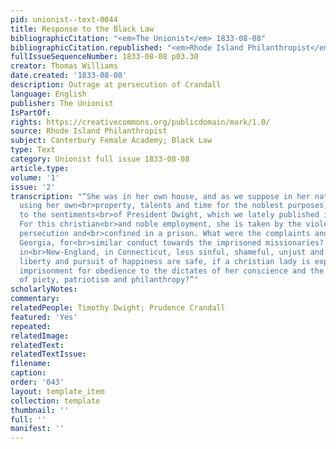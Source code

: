 ```yaml
---
pid: unionist--text-0044
title: Response to the Black Law
bibliographicCitation: "<em>The Unionist</em> 1833-08-08"
bibliographicCitation.republished: "<em>Rhode Island Philanthropist</em> (not researched)"
fullIssueSequenceNumber: 1833-08-08 p03.30
creator: Thomas Williams
date.created: '1833-08-08'
description: Outrage at persecution of Crandall
language: English
publisher: The Unionist
IsPartOf: 
rights: https://creativecommons.org/publicdomain/mark/1.0/
source: Rhode Island Philanthropist
subject: Canterbury Female Academy; Black Law
type: Text
category: Unionist full issue 1833-08-08
article.type: 
volume: '1'
issue: '2'
transcription: "“She was in her own house, and as we suppose in her native State,
  using her own<br>property, talents and time for the noblest purposes, according
  to the sentiments<br>of President Dwight, which we lately published in this paper.
  For this christian<br>and noble employment, she is taken by the violent hand of
  persecution and<br>confined in a prison. What were the complaints and censures against
  Georgia, for<br>similar conduct towards the imprisoned missionaries? Is such conduct
  in<br>New-England, in Connecticut, less sinful, shameful, unjust and cruel? Whose<br>life,
  liberty and pursuit of happiness are safe, if a christian lady is exposed<br>to
  imprisonment for obedience to the dictates of her conscience and the evident<br>requirements
  of piety, patriotism and philanthropy?”"
scholarlyNotes: 
commentary: 
relatedPeople: Timothy Dwight; Prudence Crandall
featured: 'Yes'
repeated: 
relatedImage: 
relatedText: 
relatedTextIssue: 
filename: 
caption: 
order: '043'
layout: template_item
collection: template
thumbnail: ''
full: ''
manifest: ''
---
```

